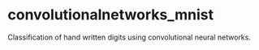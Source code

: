 # convolutionalnetworks_mnist
Classification of hand written digits using convolutional neural networks. 
